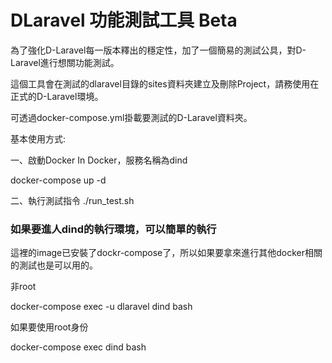 # DLaravel 功能測試工具 Beta

為了強化D-Laravel每一版本釋出的穩定性，加了一個簡易的測試公具，對D-Laravel進行想關功能測試。

這個工具會在測試的dlaravel目錄的sites資料夾建立及刪除Project，請務使用在正式的D-Laravel環境。

可透過docker-compose.yml掛載要測試的D-Laravel資料夾。

基本使用方式:

一、啟動Docker In Docker，服務名稱為dind

docker-compose up -d

二、執行測試指令
./run_test.sh


### 如果要進人dind的執行環境，可以簡單的執行

這裡的image已安裝了dockr-compose了，所以如果要拿來進行其他docker相關的測試也是可以用的。

非root

docker-compose exec -u dlaravel dind bash

如果要使用root身份

docker-compose exec dind bash

